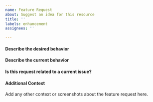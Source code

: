 ```yaml
---
name: Feature Request
about: Suggest an idea for this resource
title: ''
labels: enhancement
assignees: ''

---
```


#### Describe the desired behavior

#### Describe the current behavior

#### Is this request related to a current issue?

#### Additional Context
Add any other context or screenshots about the feature request here.
